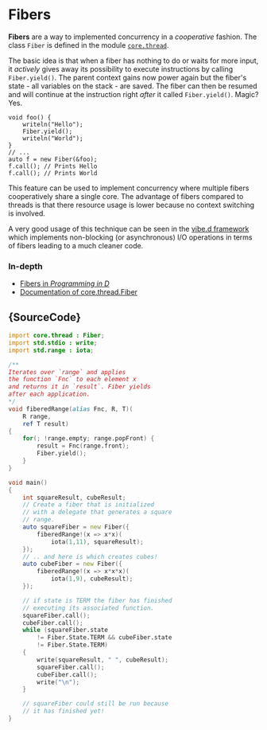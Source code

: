 # Fibers

**Fibers** are a way to implemented concurrency
in a *cooperative* fashion. The class `Fiber`
is defined in the module [`core.thread`](https://dlang.org/phobos/core_thread.html).

The basic idea is that when a fiber
has nothing to do or waits for more input, it
*actively* gives away its possibility to
execute instructions by calling `Fiber.yield()`.
The parent context gains now power again but the
fiber's state - all variables on the stack - are
saved. The fiber can then be resumed
and will continue at the instruction right *after*
it called `Fiber.yield()`. Magic? Yes.

    void foo() {
        writeln("Hello");
        Fiber.yield();
        writeln("World");
    }
    // ...
    auto f = new Fiber(&foo);
    f.call(); // Prints Hello
    f.call(); // Prints World

This feature can be used to implement concurrency
where multiple fibers cooperatively share a single
core. The advantage of fibers compared to threads is
that there resource usage is lower because
no context switching is involved.

A very good usage of this technique can be seen in
the [vibe.d framework](http://vibed.org) which implements
non-blocking (or asynchronous) I/O operations
in terms of fibers leading to a much cleaner
code.

### In-depth

- [Fibers in _Programming in D_](http://ddili.org/ders/d.en/fibers.html)
- [Documentation of core.thread.Fiber](https://dlang.org/library/core/thread/fiber.html)

## {SourceCode}

```d
import core.thread : Fiber;
import std.stdio : write;
import std.range : iota;

/**
Iterates over `range` and applies
the function `Fnc` to each element x
and returns it in `result`. Fiber yields
after each application.
*/
void fiberedRange(alias Fnc, R, T)(
    R range,
    ref T result)
{
    for(; !range.empty; range.popFront) {
        result = Fnc(range.front);
        Fiber.yield();
    }
}

void main()
{
    int squareResult, cubeResult;
    // Create a fiber that is initialized
    // with a delegate that generates a square
    // range.
    auto squareFiber = new Fiber({
        fiberedRange!(x => x*x)(
            iota(1,11), squareResult);
    });
    // .. and here is which creates cubes!
    auto cubeFiber = new Fiber({
        fiberedRange!(x => x*x*x)(
            iota(1,9), cubeResult);
    });

    // if state is TERM the fiber has finished
    // executing its associated function.
    squareFiber.call();
    cubeFiber.call();
    while (squareFiber.state
        != Fiber.State.TERM && cubeFiber.state
        != Fiber.State.TERM)
    {
        write(squareResult, " ", cubeResult);
        squareFiber.call();
        cubeFiber.call();
        write("\n");
    }

    // squareFiber could still be run because
    // it has finished yet!
}
```
